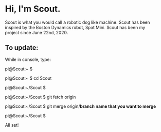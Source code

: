 # Hi, I'm Scout.
Scout is what you would call a robotic dog like machine. Scout has been inspired by the Boston Dynamics robot, Spot Mini. Scout has been my project since June 22nd, 2020.

## To update:

While in console, type:

pi@Scout:~ $

pi@Scout:~ $ cd Scout

pi@Scout:~/Scout $

pi@Scout:~/Scout $ git fetch origin

pi@Scout:~/Scout $ git merge origin/**branch name that you want to merge**

pi@Scout:~/Scout $ 

All set!
